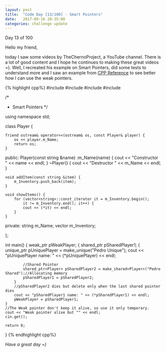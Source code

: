 ```yaml
---
layout: post
title:  "Code Day [13/100] - Smart Pointers"
date:   2017-09-16 20:35:00
categories: challenge update
---
```


Day 13 of 100

Hello my friend,

today I saw some videos by TheChernoProject, a YouTube channel. There is a lot of good content and I hope he continues to making these great videos =). Well, I recreated his example on Smart Pointers, did some tests to understand more and I saw an example from [CPP Reference][cpp-reference] to see better how I can use the weak pointers.


{% highlight cpp%}
#include <iostream>
#include <string>
#include <vector>
#include <memory>

/*
*	Smart Pointers
*/

using namespace std;

class Player {

	friend ostream& operator<<(ostream& os, const Player& player) {
		os << player.m_Name;
		return os;
	}
public:
	Player(const string &name) :m_Name(name) { cout << "Constructor " << name << endl; }
	~Player() { cout << "Destructor " << m_Name <<  endl; }

	void addItem(const string &item) {
		m_Inventory.push_back(item);
	}

	void showItems() {
		for (vector<string>::const_iterator it = m_Inventory.begin();
			it != m_Inventory.end(); it++) {
			cout << (*it) << endl;
		}
	}

private:
	string m_Name;
	vector<string> m_Inventory;

};


int main() {
	weak_ptr<Player> pWeakPlayer;
	{
		shared_ptr<Player> pSharedPlayer1;
		{
			unique_ptr<Player> pUniquePlayer = make_unique<Player>("Pedro Unique");
			cout << "pUniquePlayer name: " << (*pUniquePlayer) << endl;

			//Shared Pointer
			shared_ptr<Player> pSharedPlayer2 = make_shared<Player>("Pedro Shared");//Allocating memory
			pSharedPlayer1 = pSharedPlayer2;
		}
		//pSharedPlayer2 dies but delete only when the last shared pointer dies
		cout << "pSharedPlayer1 name: " << (*pSharedPlayer1) << endl;
		pWeakPlayer = pSharedPlayer1;
	}
	//The Weak pointer don't keep it alive, so use it only temporary.
	cout << "Weak pointer alive but ^" << endl;
	cin.get();

	return 0;
}
{% endhighlight cpp%}

_Have a great day =)_

[cpp-reference]: http://en.cppreference.com/w/cpp/memory/weak_ptr